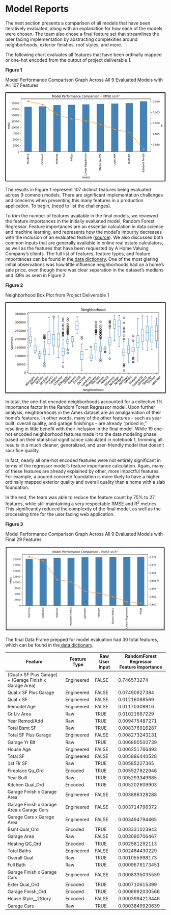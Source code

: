 # Model Reports

The next section presents a comparison of all models that have been iteratively evaluated, along with an explanation for how each of the models were chosen. The team also chose a final feature set that streamlines the user facing implementation by abstracting complexities around neighborhoods, exterior finishes, roof styles, and more.

The following chart evaluates all features that have been ordinally mapped or one-hot encoded from the output of project deliverable 1.

**Figure 1**

Model Performance Comparison Graph Across All 9 Evaluated Models with All 107 Features

![Model Performance Comparison Graph Across All 9 Evaluated Models with All 107 Features](../images/model_zoo_all_features.png)

The results in Figure 1 represent 107 distinct features being evaluated across 9 common models. There are significant implementation challenges and concerns when presenting this many features in a production application. To begin, (need to list the challenges).

To trim the number of features available in the final models, we reviewed the feature importances in the initially evaluated model, Random Forest Regressor. Feature importances are an essential calculation in data science and machine learning, and represents how the model’s impurity decreases with the inclusion of an evaluated feature ([source](https://www.geeksforgeeks.org/machine-learning/feature-importance-with-random-forests/)). We also discussed both common inputs that are generally available in online real estate calculators, as well as the features that have been requested by A Home Valuing Company’s clients. The full list of features, feature types, and feature importances can be found in the[ data dictionary](https://docs.google.com/spreadsheets/d/1zRmdRlc2efk0RiQ3xv9OARQlnGgF3sbfwbhnpNbcv7Y/edit?gid=1249451046#gid=1249451046). One of the most glaring initial observations was how little influence neighborhoods had on a home’s sale price, even though there was clear separation in the dataset’s medians and IQRs as seen in Figure 2.

**Figure 2**

Neighborhood Box Plot from Project Deliverable 1

![Neighborhood Box Plot from Project Deliverable 1](../images/neighborhood_box_plots.png)

In total, the one-hot encoded neighborhoods accounted for a collective 1% importance factor in the Random Forest Regressor model. Upon further analysis, neighborhoods in the Ames dataset are an amalgamation of their home’s features. In other words, many of the other features - such as year built, overall quality, and garage finishings – are already “priced in,” resulting in little benefit with their inclusion in the final model. While 19 one-hot encoded neighborhood features made it to the data modeling phase based on their statistical significance calculated in notebook 1, trimming all results in a much cleaner, generalized, and user-friendly model that doesn’t sacrifice quality.

In fact, nearly all one-hot encoded features were not entirely significant in terms of the regressor model’s feature importance calculation. Again, many of these features are already explained by other, more impactful features. For example, a poured concrete foundation is more likely to have a higher ordinally mapped exterior quality and overall quality than a home with a slab foundation.

In the end, the team was able to reduce the feature count by 75% to 27 features, while still maintaining a very respectable RMSE and R<sup>2</sup> metrics. This significantly reduced the complexity of the final model, as well as the processing time for the user facing web application.

**Figure 3**

Model Performance Comparison Graph Across All 9 Evaluated Models with Final 29 Features

![Model Performance Comparison Graph Across All 9 Evaluated Models with Final 29 Features](../images/model_zoo_final_features.png)

The final Data Frame prepped for model evaluation had 30 total features, which can be found in the[ data dictionary](https://docs.google.com/spreadsheets/d/1zRmdRlc2efk0RiQ3xv9OARQlnGgF3sbfwbhnpNbcv7Y/edit?gid=555263764#gid=555263764).

| Feature                                                 | Feature Type | Raw User Input | RandomForest Regressor<br>Feature Importance |
| ------------------------------------------------------- | ------------ | -------------- | -------------------------------------------- |
| (Qual x SF Plus Garage) + (Garage Finish x Garage Area) | Engineered   | FALSE          | 0.746573274                                  |
| Qual x SF Plus Garage                                   | Engineered   | FALSE          | 0.07490927384                                |
| Qual x SF                                               | Engineered   | FALSE          | 0.01216088569                                |
| Remodel Age                                             | Engineered   | FALSE          | 0.01170308916                                |
| Gr Liv Area                                             | Raw          | TRUE           | 0.01021667229                                |
| Year Remod/Add                                          | Raw          | TRUE           | 0.009475487271                               |
| Total Bsmt SF                                           | Raw          | TRUE           | 0.008376916287                               |
| Total SF Plus Garage                                    | Engineered   | FALSE          | 0.008273243131                               |
| Garage Yr Blt                                           | Raw          | TRUE           | 0.006890500739                               |
| House Age                                               | Engineered   | FALSE          | 0.006251766493                               |
| Total SF                                                | Engineered   | FALSE          | 0.005886440528                               |
| 1st Flr SF                                              | Raw          | TRUE           | 0.00585227365                                |
| Fireplace Qu_Ord                                        | Encoded      | TRUE           | 0.005527822946                               |
| Year Built                                              | Raw          | TRUE           | 0.005293349685                               |
| Kitchen Qual_Ord                                        | Encoded      | TRUE           | 0.005202609903                               |
| Garage Finish x Garage Area                             | Engineered   | FALSE          | 0.003886328288                               |
| Garage Finish x Garage Area x Garage Cars               | Engineered   | FALSE          | 0.003714796372                               |
| Garage Cars x Garage Area                               | Engineered   | FALSE          | 0.003494794465                               |
| Bsmt Qual_Ord                                           | Encoded      | TRUE           | 0.003331023943                               |
| Garage Area                                             | Raw          | FALSE          | 0.003090706467                               |
| Heating QC_Ord                                          | Encoded      | TRUE           | 0.002581292113                               |
| Total Baths                                             | Engineered   | FALSE          | 0.002484430229                               |
| Overall Qual                                            | Raw          | TRUE           | 0.001055998173                               |
| Full Bath                                               | Raw          | TRUE           | 0.0009679173451                              |
| Garage Finish x Garage Cars                             | Engineered   | FALSE          | 0.0008335035559                              |
| Exter Qual_Ord                                          | Encoded      | TRUE           | 0.000710615399                               |
| Garage Finish_Ord                                       | Encoded      | TRUE           | 0.0006992030566                              |
| House Style\_\_2Story                                   | Encoded      | FALSE          | 0.0003994213446                              |
| Garage Cars                                             | Raw          | TRUE           | 0.0003849920639                              |
